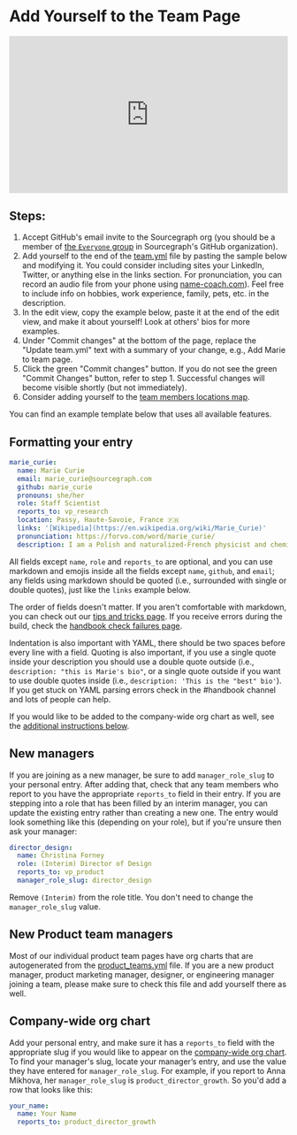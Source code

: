# Add Yourself to the Team Page

<div style="position: relative; padding-bottom: 56.25%; height: 0;"><iframe src="https://www.loom.com/embed/2db66c65566e453180078e13c55b0854" frameborder="0" webkitallowfullscreen mozallowfullscreen allowfullscreen style="position: absolute; top: 0; left: 0; width: 100%; height: 100%;"></iframe></div>

## Steps:

1. Accept GitHub's email invite to the Sourcegraph org (you should be a member of [the `Everyone` group](https://github.com/orgs/sourcegraph/teams/everyone) in Sourcegraph's GitHub organization).
1. Add yourself to the end of the [team.yml](https://github.com/sourcegraph/handbook/blob/main/data/team.yml) file by pasting the sample below and modifying it. You could consider including sites your LinkedIn, Twitter, or anything else in the links section. For pronunciation, you can record an audio file from your phone using [name-coach.com](https://www.name-coach.com/)). Feel free to include info on hobbies, work experience, family, pets, etc. in the description.
1. In the edit view, copy the example below, paste it at the end of the edit view, and make it about yourself! Look at others' bios for more examples.
1. Under "Commit changes" at the bottom of the page, replace the "Update team.yml" text with a summary of your change, e.g., Add Marie to team page.
1. Click the green "Commit changes" button. If you do not see the green "Commit Changes" button, refer to step 1. Successful changes will become visible shortly (but not immediately).
1. Consider adding yourself to the [team members locations map](../../team/locations.md).

You can find an example template below that uses all available features.

## Formatting your entry

```yaml
marie_curie:
  name: Marie Curie
  email: marie_curie@sourcegraph.com
  github: marie_curie
  pronouns: she/her
  role: Staff Scientist
  reports_to: vp_research
  location: Passy, Haute-Savoie, France 🇫🇷
  links: '[Wikipedia](https://en.wikipedia.org/wiki/Marie_Curie)'
  pronunciation: https://forvo.com/word/marie_curie/
  description: I am a Polish and naturalized-French physicist and chemist who conducted pioneering research on radioactivity. I was the first woman to win a Nobel Prize, the first person and the only woman to win the Nobel Prize twice, and the only person to win the Nobel Prize in two scientific fields. My husband, Pierre Curie, was a co-winner on her first Nobel Prize, making us the first ever married couple to win the Nobel Prize and launching the Curie family legacy of five Nobel Prizes. I was, in 1906, the first woman to become a professor at the University of Paris.
```

All fields except `name`, `role` and `reports_to` are optional, and you can use markdown and emojis inside all the fields except `name`, `github`, and `email`; any fields using markdown should be quoted (i.e., surrounded with single or double quotes), just like the `links` example below.

The order of fields doesn't matter. If you aren't comfortable with markdown, you can check out our [tips and tricks page](markdown-resources.md). If you receive errors during the build, check the [handbook check failures page](handbook-check-failures.md).

Indentation is also important with YAML, there should be two spaces before every line with a field. Quoting is also important, if you use a single quote inside your description you should use a double quote outside (i.e., `description: "this is Marie's bio"`, or a single quote outside if you want to use double quotes inside (i.e., `description: 'This is the "best" bio'`). If you get stuck on YAML parsing errors check in the #handbook channel and lots of people can help.

If you would like to be added to the company-wide org chart as well, see the [additional instructions below](#company-wide-org-chart).

## New managers

If you are joining as a new manager, be sure to add `manager_role_slug` to your personal entry. After adding that, check that any team members who report to you have the appropriate `reports_to` field in their entry. If you are stepping into a role that has been filled by an interim manager, you can update the existing entry rather than creating a new one. The entry would look something like this (depending on your role), but if you're unsure then ask your manager:

```yaml
director_design:
  name: Christina Forney
  role: (Interim) Director of Design
  reports_to: vp_product
  manager_role_slug: director_design
```

Remove `(Interim)` from the role title. You don't need to change the `manager_role_slug` value.

## New Product team managers

Most of our individual product team pages have org charts that are autogenerated from the [product_teams.yml](https://github.com/sourcegraph/handbook/blob/main/data/product_teams.yml) file. If you are a new product manager, product marketing manager, designer, or engineering manager joining a team, please make sure to check this file and add yourself there as well.

## Company-wide org chart

Add your personal entry, and make sure it has a `reports_to` field with the appropriate slug if you would like to appear on the [company-wide org chart](../../team/org_chart.md). To find your manager's slug, locate your manager’s entry, and use the value they have entered for `manager_role_slug`. For example, if you report to Anna Mikhova, her `manager_role_slug` is `product_director_growth`. So you'd add a row that looks like this:

```yaml
your_name:
  name: Your Name
  reports_to: product_director_growth
```
